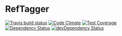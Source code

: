 # RefTagger



[![Travis build status](http://img.shields.io/travis/alkotob/reftagger.svg?style=flat)](https://travis-ci.org/alkotob/reftagger)
[![Code Climate](https://codeclimate.com/github/alkotob/reftagger/badges/gpa.svg)](https://codeclimate.com/github/alkotob/reftagger)
[![Test Coverage](https://codeclimate.com/github/alkotob/reftagger/badges/coverage.svg)](https://codeclimate.com/github/alkotob/reftagger)
[![Dependency Status](https://david-dm.org/alkotob/reftagger.svg)](https://david-dm.org/alkotob/reftagger)
[![devDependency Status](https://david-dm.org/alkotob/reftagger/dev-status.svg)](https://david-dm.org/alkotob/reftagger#info=devDependencies)
